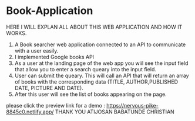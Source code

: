 ﻿# Book-Application


HERE I WILL EXPLAN ALL ABOUT THIS WEB APPLICATION AND HOW IT WORKS.

1. A Book searcher web application connected to an API to communicate with a user easily.
2. I implemented Google books API
3. As a user at the landing page of the web app you wiil see the input field that allow you to enter a search queary into the input field.
4. User can submit the queary. This will call an API that will return an array of books with the corresponding data (TITLE, AUTHOR,PUBLISHED DATE, PICTURE AND DATE).
5. After this user will see the list of books appearing on the page. 

please click the preview link for a demo : https://nervous-pike-8845c0.netlify.app/
THANK YOU 
ATIJOSAN BABATUNDE CHRISTIAN 

